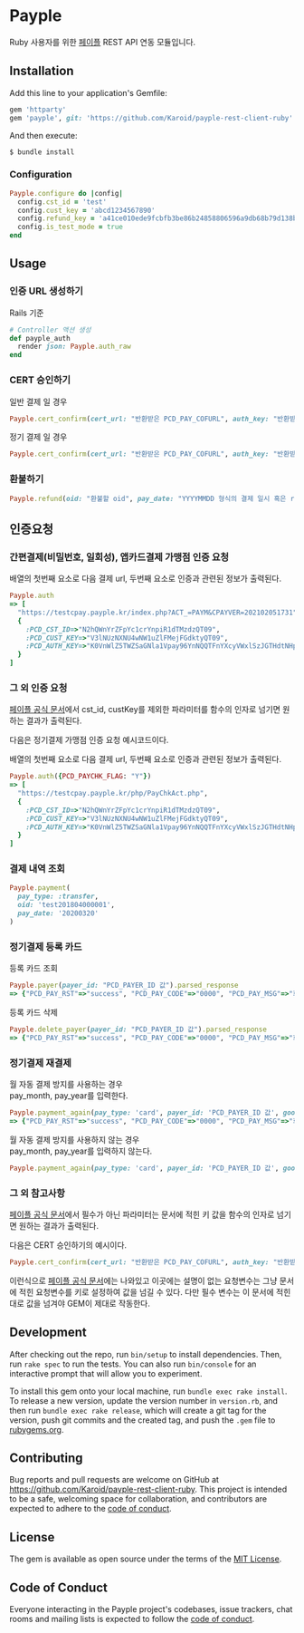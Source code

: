 # Payple

Ruby 사용자를 위한 [페이플](https://www.payple.kr/) REST API 연동 모듈입니다.

## Installation

Add this line to your application's Gemfile:

```ruby
gem 'httparty'
gem 'payple', git: 'https://github.com/Karoid/payple-rest-client-ruby'
```

And then execute:

    $ bundle install

<!-- Or install it yourself as:

    $ gem install payple -->

### Configuration

```ruby
Payple.configure do |config|
  config.cst_id = 'test'
  config.cust_key = 'abcd1234567890'
  config.refund_key = 'a41ce010ede9fcbfb3be86b24858806596a9db68b79d138b147c3e563e1829a0'
  config.is_test_mode = true
end
```

## Usage

### 인증 URL 생성하기
Rails 기준
```ruby
# Controller 액션 생성
def payple_auth
  render json: Payple.auth_raw
end
```

### CERT 승인하기
일반 결제 일 경우
```ruby
Payple.cert_confirm(cert_url: "반환받은 PCD_PAY_COFURL", auth_key: "반환받은 PCD_AUTH_KEY", request_key: "반환받은 PCD_PAY_REQKEY값")
```

정기 결제 일 경우
```ruby
Payple.cert_confirm(cert_url: "반환받은 PCD_PAY_COFURL", auth_key: "반환받은 PCD_AUTH_KEY", request_key: "반환받은 PCD_PAY_REQKEY값", payer_id: "카드등록 후 리턴받은 빌링키(PCD_PAYER_ID)")
```

### 환불하기
```ruby
Payple.refund(oid: "환불할 oid", pay_date: "YYYYMMDD 형식의 결제 일시 혹은 ruby Date, Time, DateTime 형식", refund_total: "환불할 금액. 총 금액보다 작으면 부분환불됨")
```

## 인증요청

### 간편결제(비밀번호, 일회성), 앱카드결제 가맹점 인증 요청
배열의 첫번째 요소로 다음 결제 url, 두번째 요소로 인증과 관련된 정보가 출력된다.
```ruby
Payple.auth
=> [
  "https://testcpay.payple.kr/index.php?ACT_=PAYM&CPAYVER=202102051731", 
  {
    :PCD_CST_ID=>"N2hQWnYrZFpYc1crYnpiR1dTMzdzQT09", 
    :PCD_CUST_KEY=>"V3lNUzNXNU4wNW1uZlFMejFGdktyQT09", 
    :PCD_AUTH_KEY=>"K0VnWlZ5TWZSaGNla1Vpay96YnNQQTFnYXcyVWxlSzJGTHdtNHpNTndIUmJIZ2IrUFI1VExnZzhvOGNqS2MwR0RXL2ZVVjNXbUNBSG43ajdJNXJlelZuKzBXenZNa2RQSGMwdzJlNndBS3dwMTF4Y29OMkdEaFI4RjZSQVpidVpkNkprbkcwalF0L05xaVFOSXk4WWZqUVg2YUJNSnJiTEFwT05WOXhzSWRaRGFWN1NxeitkTkdWeDFjV2l6dVVRakZ0MVVGWTA0ZW9rZWlvbE0xNmZHRGlyczNrWEtTUkhxakpoWDhqWTFxUUF4N1pseW05QTVFbGY5VUs4WExHRDRubEs4Z3JiOTFNS2djKzZLUDN2RVE9PQ=="
  }
]
```

### 그 외 인증 요청
[페이플 공식 문서](https://docs.payple.kr/card/install/auth)에서 cst_id, custKey를 제외한 파라미터를 함수의 인자로 넘기면 원하는 결과가 출력된다.

다음은 정기결제 가맹점 인증 요청 예시코드이다.

배열의 첫번째 요소로 다음 결제 url, 두번째 요소로 인증과 관련된 정보가 출력된다.
```ruby
Payple.auth({PCD_PAYCHK_FLAG: "Y"})
=> [
  "https://testcpay.payple.kr/php/PayChkAct.php", 
  {
    :PCD_CST_ID=>"N2hQWnYrZFpYc1crYnpiR1dTMzdzQT09", 
    :PCD_CUST_KEY=>"V3lNUzNXNU4wNW1uZlFMejFGdktyQT09", 
    :PCD_AUTH_KEY=>"K0VnWlZ5TWZSaGNla1Vpay96YnNQQTFnYXcyVWxlSzJGTHdtNHpNTndIUmJIZ2IrUFI1VExnZzhvOGNqS2MwR0RXL2ZVVjNXbUNBSG43ajdJNXJlelZuKzBXenZNa2RQSGMwdzJlNndBS3dwMTF4Y29OMkdEaFI4RjZSQVpidVpkNkprbkcwalF0L05xaVFOSXk4WWZqUVg2YUJNSnJiTEFwT05WOXhzSWRaRGFWN1NxeitkTkdWeDFjV2l6dVVRakZ0MVVGWTA0ZW9rZWlvbE0xNmZHRGlyczNrWEtTUkhxakpoWDhqWTFxUUF4N1pseW05QTVFbGY5VUs4WExHRDRubEs4Z3JiOTFNS2djKzZLUDN2RVE9PQ=="
  }
]
```

### 결제 내역 조회
```ruby
Payple.payment(
  pay_type: :transfer,
  oid: 'test201804000001',
  pay_date: '20200320'
)
```

### 정기결제 등록 카드
등록 카드 조회
```ruby
Payple.payer(payer_id: "PCD_PAYER_ID 값").parsed_response
=> {"PCD_PAY_RST"=>"success", "PCD_PAY_CODE"=>"0000", "PCD_PAY_MSG"=>"회원조회 성공", "PCD_PAY_TYPE"=>"card", "PCD_PAY_BANKACCTYPE"=>"개인", "PCD_PAYER_ID"=>"cVpMejdJVDliM0FrK3U5b3AyY2hOZz09", "...
```

등록 카드 삭제
```ruby
Payple.delete_payer(payer_id: "PCD_PAYER_ID 값").parsed_response
=> {"PCD_PAY_RST"=>"success", "PCD_PAY_CODE"=>"0000", "PCD_PAY_MSG"=>"회원조회 성공", "PCD_PAY_TYPE"=>"card", "PCD_PAY_BANKACCTYPE"=>"개인", "PCD_PAYER_ID"=>"cVpMejdJVDliM0FrK3U5b3AyY2hOZz09", "...
```

### 정기결제 재결제
월 자동 결제 방지를 사용하는 경우  
pay_month, pay_year를 입력한다.
```ruby
Payple.payment_again(pay_type: 'card', payer_id: 'PCD_PAYER_ID 값', goods_name: '재결제하는 상품명', pay_total: '결제 하는 상품 금액', pay_year: 2021, pay_month: 01).parsed_response
=> {"PCD_PAY_RST"=>"success", "PCD_PAY_CODE"=>"0000", "PCD_PAY_MSG"=>"회원조회 성공", "PCD_PAY_TYPE"=>"card", "PCD_PAY_BANKACCTYPE"=>"개인", "PCD_PAYER_ID"=>"cVpMejdJVDliM0FrK3U5b3AyY2hOZz09", "...
```

월 자동 결제 방지를 사용하지 않는 경우  
pay_month, pay_year를 입력하지 않는다.
```ruby
Payple.payment_again(pay_type: 'card', payer_id: 'PCD_PAYER_ID 값', goods_name: '재결제하는 상품명', pay_total: '결제 하는 상품 금액').parsed_response
```

### 그 외 참고사항
[페이플 공식 문서](https://docs.payple.kr/)에서 필수가 아닌 파라미터는 문서에 적힌 키 값을 함수의 인자로 넘기면 원하는 결과가 출력된다.

다음은 CERT 승인하기의 예시이다.

```ruby
Payple.cert_confirm(cert_url: "반환받은 PCD_PAY_COFURL", auth_key: "반환받은 PCD_AUTH_KEY", PCD_PAY_REQKEY: "반환받은 PCD_PAY_REQKEY값")
```

이런식으로 [페이플 공식 문서](https://docs.payple.kr/)에는 나와있고 이곳에는 설명이 없는 요청변수는 그냥 문서에 적힌 요청변수를 키로 설정하여 값을 넘길 수 있다.
다만 필수 변수는 이 문서에 적힌대로 값을 넘겨야 GEM이 제대로 작동한다.

## Development

After checking out the repo, run `bin/setup` to install dependencies. Then, run `rake spec` to run the tests. You can also run `bin/console` for an interactive prompt that will allow you to experiment.

To install this gem onto your local machine, run `bundle exec rake install`. To release a new version, update the version number in `version.rb`, and then run `bundle exec rake release`, which will create a git tag for the version, push git commits and the created tag, and push the `.gem` file to [rubygems.org](https://rubygems.org).

## Contributing

Bug reports and pull requests are welcome on GitHub at https://github.com/Karoid/payple-rest-client-ruby. This project is intended to be a safe, welcoming space for collaboration, and contributors are expected to adhere to the [code of conduct](https://github.com/Karoid/payple-rest-client-ruby/blob/master/CODE_OF_CONDUCT.md).

## License

The gem is available as open source under the terms of the [MIT License](https://opensource.org/licenses/MIT).

## Code of Conduct

Everyone interacting in the Payple project's codebases, issue trackers, chat rooms and mailing lists is expected to follow the [code of conduct](https://github.com/Karoid/payple-rest-client-ruby/blob/master/CODE_OF_CONDUCT.md).
